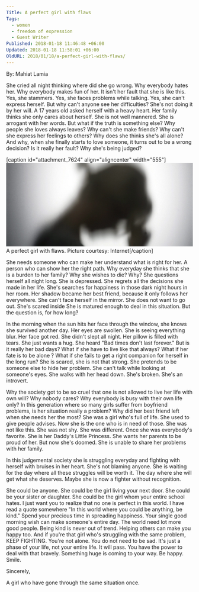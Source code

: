 ```yaml
---
Title: A perfect girl with flaws
Tags:
  - women
  - freedom of expression
  - Guest Writer
Published: 2018-01-18 11:46:48 +06:00
Updated: 2018-01-18 11:58:01 +06:00
OldURL: 2018/01/18/a-perfect-girl-with-flaws/
---
```


By: Mahiat Lamia

She cried all night thinking where did she go wrong. Why everybody hates her. Why everybody makes fun of her. It isn't her fault that she is like this. Yes, she stammers. Yes, she faces problems while talking. Yes, she can't express herself. But why can't anyone see her difficulties? She's not doing it by her will. A 17 years old asked herself with a heavy heart. Her family thinks she only cares about herself. She is not well mannered. She is arrogant with her words. But what if the truth is something else? Why people she loves always leaves? Why can't she make friends? Why can't she express her feelings to others? Why does she thinks she's all alone? And why, when she finally starts to love someone, it turns out to be a wrong decision? Is it really her fault? Why she's being judged?

[caption id="attachment_7624" align="aligncenter" width="555"]<a href="https://enblog.muktomona.com/2018/01/18/a-perfect-girl-with-flaws/a-perfect-girl-with-flaws-2/" rel="attachment wp-att-7624"><img class="size-full wp-image-7624" src="https://raw.githubusercontent.com/think-mm/enblog-static/web/wp-uploads/2018/01/A-perfect-girl-with-flaws.png" alt="" width="555" height="226" /></a> A perfect girl with flaws. Picture courtesy: Internet[/caption]

She needs someone who can make her understand what is right for her. A person who can show her the right path. Why everyday she thinks that she is a burden to her family? Why she wishes to die? Why? She questions herself all night long. She is depressed. She regrets all the decisions she made in her life. She's searches for happiness in those dark night hours in her room. Her shadow became her best friend, because it only follows her everywhere. She can't face herself in the mirror. She does not want to go out. She's scared inside She is matured enough to deal in this situation. But the question is, for how long?

In the morning when the sun hits her face through the window, she knows she survived another day. Her eyes are swollen. She is seeing everything blur. Her face got red. She didn't slept all night. Her pillow is filled with tears. She just wants a hug. She heard "Bad times don't last forever." But is it really her bad days? What if she have to live like that always? What if her fate is to be alone ? What if she fails to get a right companion for herself in the long run? She is scared, she is not that strong. She pretends to be someone else to hide her problem. She can't talk while looking at someone's eyes. She walks with her head down. She's broken. She's an introvert.

Why the society got to be so cruel that one is not allowed to live her life with own will? Why nobody cares? Why everybody is busy with their own life only? In this generation where so many girls suffer from boyfriend problems, is her situation really a problem? Why did her best friend left when she needs her the most? She was a girl who's full of life. She used to give people advises. Now she is the one who is in need of those. She was not like this. She was not shy. She was different. Once she was everybody's favorite. She is her Daddy's Little Princess. She wants her parents to be proud of her. But now she's doomed. She is unable to share her problems with her family.

In this judgemental society she is struggling everyday and fighting with herself with bruises in her heart. She's not blaming anyone. She is waiting for the day where all these struggles will be worth it. The day where she will get what she deserves. Maybe she is now a fighter without recognition.

She could be anyone. She could be the girl living your next door. She could be your sister or daughter. She could be the girl whom your entire school hates. I just want you to realize that no one is perfect in this world. I have read a quote somewhere "In this world where you could be anything, be kind." Spend your precious time in spreading happiness. Your single good morning wish can make someone's entire day. The world need lot more good people. Being kind is never out of trend. Helping others can make you happy too. And if you're that girl who's struggling with the same problem, KEEP FIGHTING. You're not alone. You do not need to be sad. It's just a phase of your life, not your entire life. It will pass. You have the power to deal with that bravely. Something huge is coming to your way. Be happy. Smile.

Sincerely,

A girl who have gone through the same situation once.
